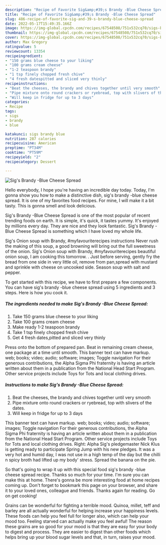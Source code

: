 ```yaml
---
description: "Recipe of Favorite Sig&amp;#39;s Brandy -Blue Cheese Spread"
title: "Recipe of Favorite Sig&amp;#39;s Brandy -Blue Cheese Spread"
slug: 486-recipe-of-favorite-sig-and-39-s-brandy-blue-cheese-spread
date: 2022-05-17T15:49:35.166Z
image: https://img-global.cpcdn.com/recipes/67548508/751x532cq70/sigs-brandy-blue-cheese-spread-recipe-main-photo.jpg
thumbnail: https://img-global.cpcdn.com/recipes/67548508/751x532cq70/sigs-brandy-blue-cheese-spread-recipe-main-photo.jpg
cover: https://img-global.cpcdn.com/recipes/67548508/751x532cq70/sigs-brandy-blue-cheese-spread-recipe-main-photo.jpg
author: Max Gregory
ratingvalue: 5
reviewcount: 13354
recipeingredient:
- "150 grams blue cheese to your liking"
- "100 grams cream cheese"
- "1-2 teaspoon brandy"
- "1 tsp finely chopped fresh chive"
- "4 fresh datespitted and sliced very thinly"
recipeinstructions:
- "Beat the cheeses, the brandy and chives together until very smooth"
- "Pipe mixture onto round crackers or ryebread, top with slivers of the dates."
- "Will keep in fridge for up to 3 days"
categories:
- Recipe
tags:
- sigs
- brandy
- blue

katakunci: sigs brandy blue 
nutrition: 287 calories
recipecuisine: American
preptime: "PT34M"
cooktime: "PT59M"
recipeyield: "2"
recipecategory: Dessert

---
```



![Sig&#39;s Brandy -Blue Cheese Spread](https://img-global.cpcdn.com/recipes/67548508/751x532cq70/sigs-brandy-blue-cheese-spread-recipe-main-photo.jpg)

Hello everybody, I hope you're having an incredible day today. Today, I'm gonna show you how to make a distinctive dish, sig&#39;s brandy -blue cheese spread. It is one of my favorites food recipes. For mine, I will make it a bit tasty. This is gonna smell and look delicious.

Sig&#39;s Brandy -Blue Cheese Spread is one of the most popular of recent trending foods on earth. It is simple, it's quick, it tastes yummy. It's enjoyed by millions every day. They are nice and they look fantastic. Sig&#39;s Brandy -Blue Cheese Spread is something which I have loved my whole life.

Sig&#39;s Onion soup with Brandy, #myfavouriterecipes instructions Never rush the making of this soup, a good browning will bring out the full sweetness of the onion. Sig&#39;s Onion soup with Brandy, #myfavouriterecipes beautiful onion soup, I am cooking this tomorrow. . Just before serving, gently fry the bread from one side in very little oil, remove from pan,spread with mustard and sprinkle with cheese on uncooked side. Season soup with salt and pepper.


To get started with this recipe, we have to first prepare a few components. You can have sig&#39;s brandy -blue cheese spread using 5 ingredients and 3 steps. Here is how you cook it.

<!--inarticleads1-->

##### The ingredients needed to make Sig&#39;s Brandy -Blue Cheese Spread:

1. Take 150 grams blue cheese to your liking
1. Take 100 grams cream cheese
1. Make ready 1-2 teaspoon brandy
1. Take 1 tsp finely chopped fresh chive
1. Get 4 fresh dates,pitted and sliced very thinly


Press onto the bottom of prepared pan. Beat in remaining cream cheese, one package at a time until smooth. This banner text can have markup. web; books; video; audio; software; images; Toggle navigation For their generous contributions, the Alpha Sigma Phi fraternity is having an article written about them in a publication from the National Head Start Program. Other service projects include Toys for Tots and local clothing drives. 

<!--inarticleads2-->

##### Instructions to make Sig&#39;s Brandy -Blue Cheese Spread:

1. Beat the cheeses, the brandy and chives together until very smooth
1. Pipe mixture onto round crackers or ryebread, top with slivers of the dates.
1. Will keep in fridge for up to 3 days


This banner text can have markup. web; books; video; audio; software; images; Toggle navigation For their generous contributions, the Alpha Sigma Phi fraternity is having an article written about them in a publication from the National Head Start Program. Other service projects include Toys for Tots and local clothing drives. Right: Alpha Sig&#39;s pledgemaster Nick Klus is getting ready to participate Spring Jump with his new pledges. It was a very hot and humid day, I was not use in a high temp of the day but the chilli n spicy broth had lifted up my body&#39; stress. Spread the banana on the pie. 

So that's going to wrap it up with this special food sig&#39;s brandy -blue cheese spread recipe. Thanks so much for your time. I'm sure you can make this at home. There's gonna be more interesting food at home recipes coming up. Don't forget to bookmark this page on your browser, and share it to your loved ones, colleague and friends. Thanks again for reading. Go on get cooking!

Grains can be wonderful for fighting a terrible mood. Quinoa, millet, teff and barley are all actually wonderful for helping increase your happiness levels. These foods can help you feel full for longer also, which can help your mood too. Feeling starved can actually make you feel awful! The reason these grains are so good for your mood is that they are easy for your body to digest and process. They are easier to digest than other foods which helps bring up your blood sugar levels and that, in turn, raises your mood.
